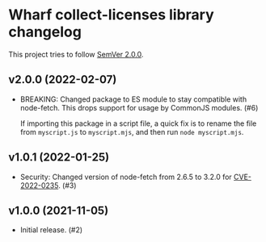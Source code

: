 # Wharf collect-licenses library changelog

This project tries to follow [SemVer 2.0.0](https://semver.org/).

<!--
	When composing new changes to this list, try to follow convention.

	The WIP release shall be updated just before adding the Git tag.
	From (WIP) to (YYYY-MM-DD), ex: (2021-02-09) for 9th of February, 2021

	A good source on conventions can be found here:
	https://changelog.md/
-->

## v2.0.0 (2022-02-07)

- BREAKING: Changed package to ES module to stay compatible with node-fetch.
  This drops support for usage by CommonJS modules. (#6)

  If importing this package in a script file, a quick fix is to rename the file
  from `myscript.js` to `myscript.mjs`, and then run `node myscript.mjs`.

## v1.0.1 (2022-01-25)

- Security: Changed version of node-fetch from 2.6.5 to 3.2.0 for
  [CVE-2022-0235](https://nvd.nist.gov/vuln/detail/CVE-2022-0235). (#3)

## v1.0.0 (2021-11-05)

- Initial release. (#2)
